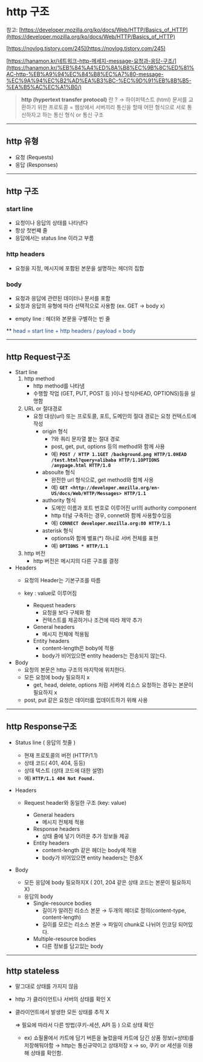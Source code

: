 # http 구조


참고: [https://developer.mozilla.org/ko/docs/Web/HTTP/Basics_of_HTTP](https://developer.mozilla.org/ko/docs/Web/HTTP/Basics_of_HTTP)

[https://novlog.tistory.com/245](https://novlog.tistory.com/245)

[https://hanamon.kr/네트워크-http-메세지-message-요청과-응답-구조/](https://hanamon.kr/%EB%84%A4%ED%8A%B8%EC%9B%8C%ED%81%AC-http-%EB%A9%94%EC%84%B8%EC%A7%80-message-%EC%9A%94%EC%B2%AD%EA%B3%BC-%EC%9D%91%EB%8B%B5-%EA%B5%AC%EC%A1%B0/)

> **http (**hypertext transfer protocol**)** 란 ? 
→ 하이퍼텍스트 (html) 문서를 교환하기 위한 프로토콜
= 웹상에서 서버끼리 통신을 할때 어떤 형식으로 서로 통신하자고 하는 통신 형식 or 통신 구조
> 
---

## http 유형

- 요청 (Requests)
- 응답 (Responses)

---

## http 구조

### start line

- 요청이나 응답의 상태를 나타낸다
- 항상 첫번쨰 줄
- 응답에서는 status line 이라고 부름

### http headers

- 요청을 지정, 메시지에 포함된 본문을 설명하는 헤더의 집합

### body

- 요청과 응답에 관련된 데이터나 문서를 포함
- 요청과 응답의 유형에 따라 선택적으로 사용함 (ex.  GET → body x)

* empty line : 헤더와 본문을 구별하는 빈 줄

**<font color="#1f497d"> head = start line + http headers  / payload = body</font>

---

## http Request구조

- Start line
    1. http method
        - http method를 나타냄
        - 수행할 작업 (GET, PUT, POST 등 )이나 방식(HEAD, OPTIONS)등을 설명함
    2. URL or 절대경로
        - 요청 대상(url) 또는 프로토콜, 포트, 도메인의 절대 경로는 요청 컨텍스트에 작성
            - origin 형식
                - ?와 쿼리 문자열 붙는 절대 경로
                - post, get, put, options 등의 method와 함께 사용
                - 예) **`POST / HTTP 1.1GET /background.png HTTP/1.0HEAD /test.html?query=alibaba HTTP/1.1OPTIONS /anypage.html HTTP/1.0`**
            - absoulte 형식
                - 완전한 url 형식으로, get method와 함께 사용
                - 예) **`GET <http://developer.mozilla.org/en-US/docs/Web/HTTP/Messages> HTTP/1.1`**
            - authority 형식
                - 도메인 이름과 포트 번호로 이루어진 url의 authority component
                - http 터널 구축하는 경우, connet와 함께 사용할수있음
                - 예) **`CONNECT developer.mozilla.org:80 HTTP/1.1`**
            - asterisk 형식
                - options와 함께 별표(*) 하나로 서버 전체를 표현
                - 예) **`OPTIONS * HTTP/1.1`**
    3. http 버전
        - http 버전은 메시지의 다른 구조를 결정
- Headers
    - 요청의 Header는 기본구조를 따름
    - key : value로 이루어짐

        - Request headers
            - 요청을 보다 구체화 함
            - 컨텍스트를 제공하거나 조건에 따라 제약 추가
        - General headers
            - 메시지 전체에 적용됨
        - Entity headers
            - content-length은 boby에 적용
            - body가 비어있으면 entity headers는 전송되지 않는다.
- Body
    - 요청의 본문은 http 구조의 마지막에 위치한다.
    - 모든 요청에 body 필요하지 x
        - get, head, delete, options 처럼 서버에 리소스 요청하는 경우는 본문이 필요하지 x
    - post, put 같은 요청은 데이터를 업데이트하기 위해 사용

---

## http Response구조

- Status line ( 응답의 첫줄 )
    - 현재 프로토콜의 버전 (HTTP/1.1)
    - 상태 코드( 401, 404, 등등)
    - 상태 텍스트 (상태 코드에 대한 설명)
    - 예) **`HTTP/1.1 404 Not Found.`**
- Headers
    - Request header와 동일한 구조 (key: value)
        
        - General headers
            - 메시지 전체제 적용
        - Response headers
            - 상태 줄에 넣기 어려운 추가 정보들 제공
        - Entity headers
            - content-length 같은 헤더는 body에 적용
            - body가 비어있으면 entity headers는 전송X
        
- Body
    - 모든 응답에 body 필요하지X ( 201, 204 같은 상태 코드는 본문이 필요하지 X)
    - 응답의 body
        - Single-resource bodies
            - 길이가 알려진 리소스 본문 → 두개의 헤더로 정의(content-type, content-length)
            - 길이를 모르는 리소스 본문 → 파일이 chunk로 나뉘어 인코딩 되어있다.
        - Multiple-resource bodies
            - 다른 정보를 담고있는 body

---

## http stateless

- 말그대로 상태를 가지지 않음
- http 가 클라이언트나 서버의 상태를 확인 X
- 클라이언트에서 발생한 모든 상태를 추적 X
    
    ⇒ 필요에 따라서 다른 방법(쿠키-세션, API 등 ) 으로 상태 확인
    
    - ex) 쇼필몰에서 카트에 담기 버튼을 눌렀을때 카트에 담긴 상품 정보(=상태)를 저장해둬야함 → http는 통신규약이고 상태저장 x → so, 쿠키 or 세션을 이용해 상태를 확인함.